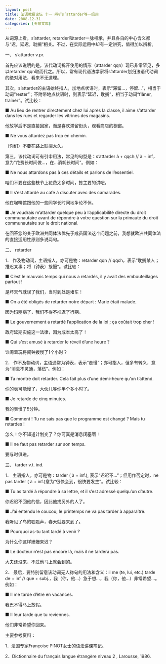 ```yaml
---
layout: post
title: 法语教授论坛 十一 辨析s’attarder等一组词
date: 2008-12-31
categories: [专家文库]  
---
```


从词源上看，s’attarder, retarder和tarder一脉相承，并且各自的中心含义都与“迟，延迟，耽搁”相关。不过，在实际运用中却有一定讲究，值得加以辨析。

一、 s’attarder v.pr.

首先应该说明的是，该代动词拆开使用的情形（attarder qqn）现已非常罕见，多以retarder qqn取而代之。所以，常有现代语法学家将s’attarder划归法语代动词的绝对用法，看来不无道理。

其次，s’attarder的主语始终指人，加地点状语时，表示“滞留…，停留…”，相当于动词“rester”；不附带地点状语时，则表示“延迟，耽搁”，相当于动词“flâner, traîner”。试比较：

■ Au lieu de rentrer directement chez lui après la classe, il aime s’attarder dans les rues et regarder les vitrines des magasins.

他放学后不是直接回家，而是喜欢滞留街头，观看商店的橱窗。

■ Ne vous attardez pas trop en chemin.

（你们）不要在路上耽搁太久。

第三，该代动词可有引申用法，常见的句型是：s’attarder à + qqch // à + inf，意为“花费长时间做…，在…消耗长时间”。例如：

■ Ne nous attardons pas à ces détails et parlons de l’essentiel.

咱们不要在这些枝节上花费太多时间，拣主要的讲吧。

■ Il s’est attardé au café à discuter avec des camarades.

他在咖啡馆跟他的一些同学长时间地争论不休。

■ Je voudrais m’attarder quelque peu à l’applicabilité directe du droit communautaire avant de répondre à votre question sur la primauté du droit communautaire sur le droit national.

在回答您的关于欧洲共同体法优先于成员国法这个问题之前，我想就欧洲共同体法的直接适用性原则多说两句。

二、 retarder

1． 作及物动词，主语指人，亦可是物：retarder qqn // qqch，表示“耽搁某人；推迟某事；将（钟表）拨慢”。试比较：

■ C’est le mauvais temps qui nous a retardés, il y avait des embouteillages partout !

是坏天气耽误了我们，当时到处是堵车！

■ On a été obligés de retarder notre départ : Marie était malade.

因为玛丽病了，我们不得不推迟了行期。

■ Le gouvernement a retardé l’application de la loi ; ça coûtait trop cher !

政府延期实施这一法律，因为成本太高了！

■ Qui s’est amusé à retarder le réveil d’une heure ?

谁闹着玩将闹钟拨慢了1个小时？

2． 作不及物动词，主语通常为钟表，表示“走慢”；亦可指人，但多有转义，意为“消息不灵通，落伍”。例如：

■ Ta montre doit retarder. Cela fait plus d’une demi-heure qu’on t’attend.

你的表可能慢了，大伙儿等你半个多小时了。

■ Je retarde de cinq minutes.

我的表慢了5分钟。

■ Comment ! Tu ne sais pas que le programme est changé ? Mais tu retardes !

怎么！你不知道计划变了？你可真是消息闭塞啊！

■ Il ne faut pas retarder sur son temps.

要与时俱进。

三、 tarder v.t. ind.

1． 主语指人，亦可是物：tarder ( à + inf.), 表示“迟迟不…”；但用作否定时，ne pas tarder ( à + inf.)意为“很快会到，很快要发生”。试比较：

■ Tu as tardé à répondre à sa lettre, et il s’est adressé quelqu’un d’autre.

你迟迟不回他的信，因此他找另外的人了。

■ J’ai entendu le coucou, le printemps ne va pas tarder à apparaître.

我听见了鸟的呱呱声，春天就要来到了。

■ Pourquoi as-tu tant tardé à venir ?

为什么你这样姗姗来迟？

■ Le docteur n’est pas encore là, mais il ne tardera pas.

大夫还没来，不过他马上就会到的。

2． 最后，要特别留意该动词无人称句的用法和含义：il me (te, lui, etc.) tarde de + inf // que + subj.，我（你，他…）急于想…，我（你，他…）非常希望…。例如：

■ Il me tarde d’être en vacances.

我巴不得马上放假。

■ Il leur tarde que tu reviennes.

他们非常希望你回来。



主要参考资料：

1．法国专家Françoise PINOT女士的语法讲课笔记。

2．Dictionnaire du français langue étrangère niveau 2 , Larousse, 1986.
